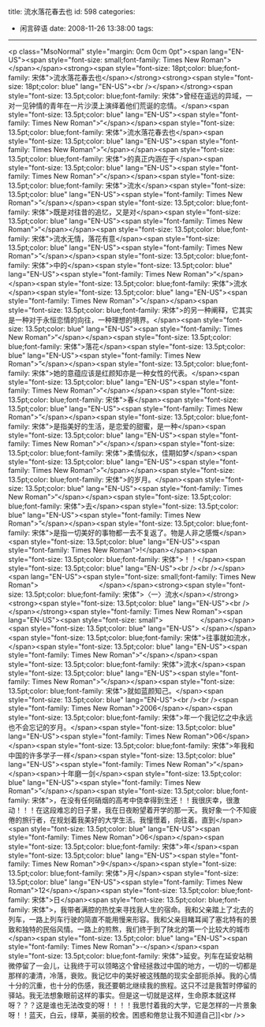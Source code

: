title: 流水落花春去也
id: 598
categories:
  - 闲言碎语
date: 2008-11-26 13:38:00
tags:
---

&lt;p class=&quot;MsoNormal&quot; style=&quot;margin: 0cm 0cm 0pt&quot;&gt;&lt;span lang=&quot;EN-US&quot;&gt;&lt;span style=&quot;font-size: small;font-family: Times New Roman&quot;&gt;&nbsp; &lt;/span&gt;&lt;/span&gt;&lt;strong&gt;&lt;span style=&quot;font-size: 18pt;color: blue;font-family: 宋体&quot;&gt;流水落花春去也&lt;/span&gt;&lt;/strong&gt;&lt;strong&gt;&lt;span style=&quot;font-size: 18pt;color: blue&quot; lang=&quot;EN-US&quot;&gt;&lt;br /&gt;&lt;/span&gt;&lt;/strong&gt;&lt;span style=&quot;font-size: 13.5pt;color: blue;font-family: 宋体&quot;&gt;曾经在遥远的异域，一对一见钟情的青年在一片沙漠上演绎着他们荒诞的恋情。&lt;/span&gt;&lt;span style=&quot;font-size: 13.5pt;color: blue&quot; lang=&quot;EN-US&quot;&gt;&lt;span style=&quot;font-family: Times New Roman&quot;&gt;“&lt;/span&gt;&lt;/span&gt;&lt;span style=&quot;font-size: 13.5pt;color: blue;font-family: 宋体&quot;&gt;流水落花春去也&lt;/span&gt;&lt;span style=&quot;font-size: 13.5pt;color: blue&quot; lang=&quot;EN-US&quot;&gt;&lt;span style=&quot;font-family: Times New Roman&quot;&gt;”&lt;/span&gt;&lt;/span&gt;&lt;span style=&quot;font-size: 13.5pt;color: blue;font-family: 宋体&quot;&gt;的真正内涵在于&lt;/span&gt;&lt;span style=&quot;font-size: 13.5pt;color: blue&quot; lang=&quot;EN-US&quot;&gt;&lt;span style=&quot;font-family: Times New Roman&quot;&gt;“&lt;/span&gt;&lt;/span&gt;&lt;span style=&quot;font-size: 13.5pt;color: blue;font-family: 宋体&quot;&gt;流水&lt;/span&gt;&lt;span style=&quot;font-size: 13.5pt;color: blue&quot; lang=&quot;EN-US&quot;&gt;&lt;span style=&quot;font-family: Times New Roman&quot;&gt;”&lt;/span&gt;&lt;/span&gt;&lt;span style=&quot;font-size: 13.5pt;color: blue;font-family: 宋体&quot;&gt;既是对往昔的追忆，又是对&lt;/span&gt;&lt;span style=&quot;font-size: 13.5pt;color: blue&quot; lang=&quot;EN-US&quot;&gt;&lt;span style=&quot;font-family: Times New Roman&quot;&gt;“&lt;/span&gt;&lt;/span&gt;&lt;span style=&quot;font-size: 13.5pt;color: blue;font-family: 宋体&quot;&gt;流水无情，落花有意&lt;/span&gt;&lt;span style=&quot;font-size: 13.5pt;color: blue&quot; lang=&quot;EN-US&quot;&gt;&lt;span style=&quot;font-family: Times New Roman&quot;&gt;”&lt;/span&gt;&lt;/span&gt;&lt;span style=&quot;font-size: 13.5pt;color: blue;font-family: 宋体&quot;&gt;中的&lt;/span&gt;&lt;span style=&quot;font-size: 13.5pt;color: blue&quot; lang=&quot;EN-US&quot;&gt;&lt;span style=&quot;font-family: Times New Roman&quot;&gt;“&lt;/span&gt;&lt;/span&gt;&lt;span style=&quot;font-size: 13.5pt;color: blue;font-family: 宋体&quot;&gt;流水&lt;/span&gt;&lt;span style=&quot;font-size: 13.5pt;color: blue&quot; lang=&quot;EN-US&quot;&gt;&lt;span style=&quot;font-family: Times New Roman&quot;&gt;”&lt;/span&gt;&lt;/span&gt;&lt;span style=&quot;font-size: 13.5pt;color: blue;font-family: 宋体&quot;&gt;的另一种阐释，它其实是一种对于永恒恋情的向往，一种理想的境界。&lt;/span&gt;&lt;span style=&quot;font-size: 13.5pt;color: blue&quot; lang=&quot;EN-US&quot;&gt;&lt;span style=&quot;font-family: Times New Roman&quot;&gt;“&lt;/span&gt;&lt;/span&gt;&lt;span style=&quot;font-size: 13.5pt;color: blue;font-family: 宋体&quot;&gt;落花&lt;/span&gt;&lt;span style=&quot;font-size: 13.5pt;color: blue&quot; lang=&quot;EN-US&quot;&gt;&lt;span style=&quot;font-family: Times New Roman&quot;&gt;”&lt;/span&gt;&lt;/span&gt;&lt;span style=&quot;font-size: 13.5pt;color: blue;font-family: 宋体&quot;&gt;她的意蕴应该是红颜知亦是一种女性的代表。&lt;/span&gt;&lt;span style=&quot;font-size: 13.5pt;color: blue&quot; lang=&quot;EN-US&quot;&gt;&lt;span style=&quot;font-family: Times New Roman&quot;&gt;“&lt;/span&gt;&lt;/span&gt;&lt;span style=&quot;font-size: 13.5pt;color: blue;font-family: 宋体&quot;&gt;春&lt;/span&gt;&lt;span style=&quot;font-size: 13.5pt;color: blue&quot; lang=&quot;EN-US&quot;&gt;&lt;span style=&quot;font-family: Times New Roman&quot;&gt;”&lt;/span&gt;&lt;/span&gt;&lt;span style=&quot;font-size: 13.5pt;color: blue;font-family: 宋体&quot;&gt;是指美好的生活，是恋爱的甜蜜，是一种&lt;/span&gt;&lt;span style=&quot;font-size: 13.5pt;color: blue&quot; lang=&quot;EN-US&quot;&gt;&lt;span style=&quot;font-family: Times New Roman&quot;&gt;“&lt;/span&gt;&lt;/span&gt;&lt;span style=&quot;font-size: 13.5pt;color: blue;font-family: 宋体&quot;&gt;柔情似水，佳期如梦&lt;/span&gt;&lt;span style=&quot;font-size: 13.5pt;color: blue&quot; lang=&quot;EN-US&quot;&gt;&lt;span style=&quot;font-family: Times New Roman&quot;&gt;”&lt;/span&gt;&lt;/span&gt;&lt;span style=&quot;font-size: 13.5pt;color: blue;font-family: 宋体&quot;&gt;的岁月。&lt;/span&gt;&lt;span style=&quot;font-size: 13.5pt;color: blue&quot; lang=&quot;EN-US&quot;&gt;&lt;span style=&quot;font-family: Times New Roman&quot;&gt;“&lt;/span&gt;&lt;/span&gt;&lt;span style=&quot;font-size: 13.5pt;color: blue;font-family: 宋体&quot;&gt;去&lt;/span&gt;&lt;span style=&quot;font-size: 13.5pt;color: blue&quot; lang=&quot;EN-US&quot;&gt;&lt;span style=&quot;font-family: Times New Roman&quot;&gt;”&lt;/span&gt;&lt;/span&gt;&lt;span style=&quot;font-size: 13.5pt;color: blue;font-family: 宋体&quot;&gt;是指一切美好的事物都一去不复返了。物是人非之感慨&lt;/span&gt;&lt;span style=&quot;font-size: 13.5pt;color: blue&quot; lang=&quot;EN-US&quot;&gt;&lt;span style=&quot;font-family: Times New Roman&quot;&gt;!&lt;/span&gt;&lt;/span&gt;&lt;span style=&quot;font-size: 13.5pt;color: blue;font-family: 宋体&quot;&gt;！！&lt;/span&gt;&lt;span style=&quot;font-size: 13.5pt;color: blue&quot; lang=&quot;EN-US&quot;&gt;&lt;br /&gt;&lt;br /&gt;&lt;/span&gt;&lt;span lang=&quot;EN-US&quot;&gt;&lt;span style=&quot;font-size: small;font-family: Times New Roman&quot;&gt;&nbsp;&nbsp;&nbsp;&nbsp;&nbsp;&nbsp;&nbsp;&nbsp;&nbsp;&nbsp;&nbsp;&nbsp;&nbsp;&nbsp;&nbsp;&nbsp;&nbsp;&nbsp;&nbsp;&nbsp;&nbsp;&nbsp;&nbsp;&nbsp;&nbsp;&nbsp;&nbsp;&nbsp;&nbsp;&nbsp; &lt;/span&gt;&lt;/span&gt;&lt;strong&gt;&lt;span style=&quot;font-size: 13.5pt;color: blue;font-family: 宋体&quot;&gt;〈一〉流水&lt;/span&gt;&lt;/strong&gt;&lt;strong&gt;&lt;span style=&quot;font-size: 13.5pt;color: blue&quot; lang=&quot;EN-US&quot;&gt;&lt;br /&gt;&lt;/span&gt;&lt;/strong&gt;&lt;span style=&quot;font-family: Times New Roman&quot;&gt;&lt;span lang=&quot;EN-US&quot;&gt;&lt;span style=&quot;font-size: small&quot;&gt;&nbsp;&nbsp;&nbsp;&nbsp;&nbsp;&nbsp;&nbsp;&nbsp;&nbsp;&nbsp;&nbsp;&nbsp;&nbsp;&nbsp;&nbsp;&nbsp;&nbsp;&nbsp;&nbsp;&lt;/span&gt;&lt;/span&gt;&lt;span style=&quot;font-size: 13.5pt;color: blue&quot; lang=&quot;EN-US&quot;&gt; &lt;/span&gt;&lt;/span&gt;&lt;span style=&quot;font-size: 13.5pt;color: blue;font-family: 宋体&quot;&gt;往事就如流水，&lt;/span&gt;&lt;span style=&quot;font-size: 13.5pt;color: blue&quot; lang=&quot;EN-US&quot;&gt;&lt;span style=&quot;font-family: Times New Roman&quot;&gt;“&lt;/span&gt;&lt;/span&gt;&lt;span style=&quot;font-size: 13.5pt;color: blue;font-family: 宋体&quot;&gt;流水&lt;/span&gt;&lt;span style=&quot;font-size: 13.5pt;color: blue&quot; lang=&quot;EN-US&quot;&gt;&lt;span style=&quot;font-family: Times New Roman&quot;&gt;”&lt;/span&gt;&lt;/span&gt;&lt;span style=&quot;font-size: 13.5pt;color: blue;font-family: 宋体&quot;&gt;就如蓝颜知己。&lt;/span&gt;&lt;span style=&quot;font-size: 13.5pt;color: blue&quot; lang=&quot;EN-US&quot;&gt;&lt;br /&gt;&lt;br /&gt;&lt;span style=&quot;font-family: Times New Roman&quot;&gt;2006&lt;/span&gt;&lt;/span&gt;&lt;span style=&quot;font-size: 13.5pt;color: blue;font-family: 宋体&quot;&gt;年一个我记忆之中永远也不会忘记的岁月。&lt;/span&gt;&lt;span style=&quot;font-size: 13.5pt;color: blue&quot; lang=&quot;EN-US&quot;&gt;&lt;span style=&quot;font-family: Times New Roman&quot;&gt;06&lt;/span&gt;&lt;/span&gt;&lt;span style=&quot;font-size: 13.5pt;color: blue;font-family: 宋体&quot;&gt;年我和中国的许多学子一样&lt;/span&gt;&lt;span style=&quot;font-size: 13.5pt;color: blue&quot; lang=&quot;EN-US&quot;&gt;&lt;span style=&quot;font-family: Times New Roman&quot;&gt;“&lt;/span&gt;&lt;/span&gt;&lt;span&gt;十年磨一剑&lt;/span&gt;&lt;span style=&quot;font-size: 13.5pt;color: blue&quot; lang=&quot;EN-US&quot;&gt;&lt;span style=&quot;font-family: Times New Roman&quot;&gt;”&lt;/span&gt;&lt;/span&gt;&lt;span style=&quot;font-size: 13.5pt;color: blue;font-family: 宋体&quot;&gt;，在没有任何硝烟的高考中侥幸得到生还！！我很庆幸，很激动！！！在这段难忘的日子里，我在日夜盼望着开学的那一天。我好象一个不知疲倦的旅行者，在规划着我美好的大学生活。我憧憬着，向往着。直到&lt;/span&gt;&lt;span style=&quot;font-size: 13.5pt;color: blue&quot; lang=&quot;EN-US&quot;&gt;&lt;span style=&quot;font-family: Times New Roman&quot;&gt;06&lt;/span&gt;&lt;/span&gt;&lt;span style=&quot;font-size: 13.5pt;color: blue;font-family: 宋体&quot;&gt;年&lt;/span&gt;&lt;span style=&quot;font-size: 13.5pt;color: blue&quot; lang=&quot;EN-US&quot;&gt;&lt;span style=&quot;font-family: Times New Roman&quot;&gt;9&lt;/span&gt;&lt;/span&gt;&lt;span style=&quot;font-size: 13.5pt;color: blue;font-family: 宋体&quot;&gt;月&lt;/span&gt;&lt;span style=&quot;font-size: 13.5pt;color: blue&quot; lang=&quot;EN-US&quot;&gt;&lt;span style=&quot;font-family: Times New Roman&quot;&gt;12&lt;/span&gt;&lt;/span&gt;&lt;span style=&quot;font-size: 13.5pt;color: blue;font-family: 宋体&quot;&gt;日&lt;/span&gt;&lt;span style=&quot;font-size: 13.5pt;color: blue;font-family: 宋体&quot;&gt;，我带者满腔的热忱来寻找我人生的宿命。我和父亲踏上了北去的列车，一路上列车行驶的简直不能用慢来形容。我和父亲目睹耳闻了塞北特有的景致和独特的民俗风情。一路上的煎熬，我们终于到了陕北的第一个比较大的城市&lt;/span&gt;&lt;span style=&quot;font-size: 13.5pt;color: blue&quot; lang=&quot;EN-US&quot;&gt;&lt;span style=&quot;font-family: Times New Roman&quot;&gt;-&lt;/span&gt;&lt;/span&gt;&lt;span style=&quot;font-size: 13.5pt;color: blue;font-family: 宋体&quot;&gt;延安。列车在延安站稍微停留了一会儿，让我终于可以领略这个曾经拯救过中国的地方，一切的一切都是那样的凄清，冷落，衰败。我记忆中的美好被这残酷的现实全部扼杀掉。我的心情十分的沉重，也十分的伤感，我还要朝北继续我的旅程。这只不过是我暂时停留的驿站。我无法想象眼前这样的事实。但是这一切就是这样，生命原本就这样呀？？？这是谁也无法改变的呀！！！！我思忖着我的大学，它是怎样的一片景象呀！！蓝天，白云，绿草，美丽的校舍。困惑和倦怠让我不知道自己]]&lt;br /&gt;&gt;